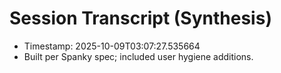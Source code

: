 # Session Transcript (Synthesis)
- Timestamp: 2025-10-09T03:07:27.535664
- Built per Spanky spec; included user hygiene additions.
